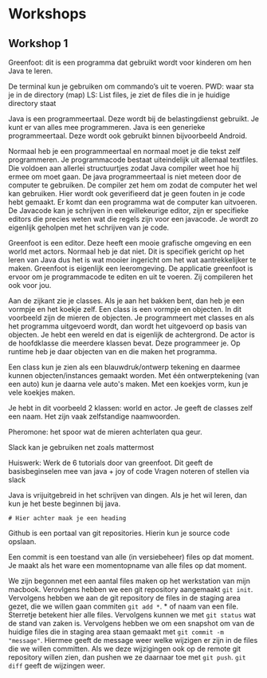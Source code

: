 # Workshops
## Workshop 1
Greenfoot: dit is een programma dat gebruikt wordt voor kinderen om hen Java te leren.

De terminal kun je gebruiken om commando’s uit te voeren.
PWD: waar sta je in de directory (map)
LS: List files, je ziet de files die in je huidige directory staat

Java is een programmeertaal. Deze wordt bij de belastingdienst gebruikt. Je kunt er van alles mee programmeren. Java is een generieke programmeertaal. Deze wordt ook gebruikt binnen bijvoorbeeld Android.

Normaal heb je een programmeertaal en normaal moet je die tekst zelf programmeren. Je programmacode bestaat uiteindelijk uit allemaal textfiles. Die voldoen aan allerlei structuurtjes zodat Java compiler weet hoe hij ermee om moet gaan. De java programmeertaal is niet meteen door de computer te gebruiken. De compiler zet hem om zodat de computer het wel kan gebruiken. Hier wordt ook geverifieerd dat je geen fouten in je code hebt gemaakt. Er komt dan een programma wat de computer kan uitvoeren. De Javacode kan je schrijven in een willekeurige editor, zijn er specifieke editors die precies weten wat die regels zijn voor een javacode. Je wordt zo eigenlijk geholpen met het schrijven van je code.

Greenfoot is een editor. Deze heeft een mooie grafische omgeving en een world met actors. Normaal heb je dat niet. Dit is specifiek gericht op het leren van Java dus het is wat mooier ingericht om het wat aantrekkelijker te maken. Greenfoot is eigenlijk een leeromgeving. De applicatie greenfoot is ervoor om je programmacode te editen en uit te voeren. Zij compileren het ook voor jou.

Aan de zijkant zie je classes. Als je aan het bakken bent, dan heb je een vormpje en het koekje zelf. Een class is een vormpje en objecten. In dit voorbeeld zijn de mieren de objecten. Je programmeert met classes en als het programma uitgevoerd wordt, dan wordt het uitgevoerd op basis van objecten. Je hebt een wereld en dat is eigenlijk de achtergrond. De actor is de hoofdklasse die meerdere klassen bevat. Deze programmeer je. Op runtime heb je daar objecten van en die maken het programma.

Een class kun je zien als een blauwdruk/ontwerp tekening en daarmee kunnen objecten/instances gemaakt worden. Met één ontwerptekening (van een auto) kun je daarna vele auto's maken. Met een koekjes vorm, kun je vele koekjes maken.

Je hebt in dit voorbeeld 2 klassen: world en actor. Je geeft de classes zelf een naam. Het zijn vaak zelfstandige naamwoorden.

Pheromone: het spoor wat de mieren achterlaten qua geur.

Slack kan je gebruiken net zoals mattermost

Huiswerk:
Werk de 6 tutorials door van greenfoot. Dit geeft de basisbeginselen mee van java + joy of code
Vragen noteren of stellen via slack

Java is vrijuitgebreid in het schrijven van dingen. Als je het wil leren, dan kun je het beste beginnen bij java.


` # Hier achter maak je een heading `

Github is een portaal van git repositories. Hierin kun je source code opslaan.

Een commit is een toestand van alle (in versiebeheer) files op dat moment. Je maakt als het ware een momentopname van alle files op dat moment.

We zijn begonnen met een aantal files maken op het werkstation van mijn macbook. Verovlgens hebben we een git repository aangemaakt `git init`. Vervolgens hebben we aan de git repository de files in de staging area gezet, die we willen gaan commiten `git add *`. * of naam van een file. Sterretje betekent hier alle files. Vervolgens kunnen we met `git status` wat de stand van zaken is. Vervolgens hebben we om een snapshot om van de huidige files die in staging area staan gemaakt met `git commit -m "message"`. Hiermee geeft de message weer welke wijzigen er zijn in de files die we willen committen. Als we deze wijzigingen ook op de remote git repository willen zien, dan pushen we ze daarnaar toe met `git push`. `git diff` geeft de wijzingen weer. 

